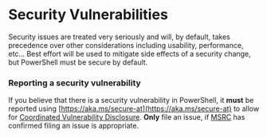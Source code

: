 # Security Vulnerabilities

Security issues are treated very seriously and will, by default,
takes precedence over other considerations including usability, performance,
etc...  Best effort will be used to mitigate side effects of a security
change, but PowerShell must be secure by default.

### Reporting a security vulnerability

If you believe that there is a security vulnerability in PowerShell,
it **must** be reported using [https://aka.ms/secure-at](https://aka.ms/secure-at) to allow for [Coordinated Vulnerability Disclosure](https://technet.microsoft.com/security/dn467923).
**Only** file an issue, if [MSRC](https://www.microsoft.com/en-us/msrc/faqs-report-an-issue?rtc=1) has confirmed filing an issue is appropriate.
